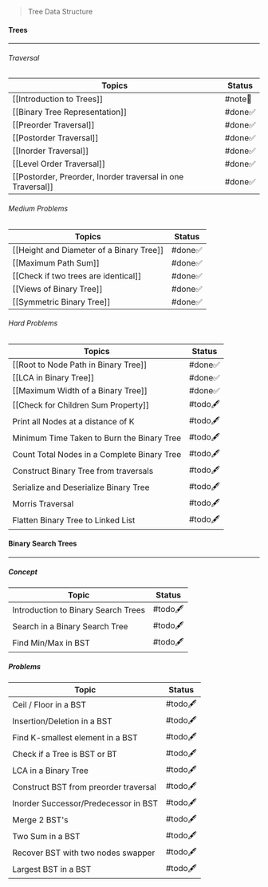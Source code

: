 > Tree Data Structure
#### Trees
---
###### Traversal
| Topics                                                      | Status  |
| ----------------------------------------------------------- | ------- |
| [[Introduction to Trees]]                                   | #note📃 |
| [[Binary Tree Representation]]                              | #done✅  |
| [[Preorder Traversal]]                                      | #done✅  |
| [[Postorder Traversal]]                                     | #done✅  |
| [[Inorder Traversal]]                                       | #done✅  |
| [[Level Order Traversal]]                                   | #done✅  |
| [[Postorder, Preorder, Inorder traversal in one Traversal]] | #done✅  |
###### Medium Problems
| Topics                                   | Status |
| ---------------------------------------- | ------ |
| [[Height and Diameter of a Binary Tree]] | #done✅ |
| [[Maximum Path Sum]]                     | #done✅ |
| [[Check if two trees are identical]]     | #done✅ |
| [[Views of Binary Tree]]                 | #done✅ |
| [[Symmetric Binary Tree]]                | #done✅ |
###### Hard Problems
| Topics                                      | Status   |
| ------------------------------------------- | -------- |
| [[Root to Node Path in Binary Tree]]        | #done✅   |
| [[LCA in Binary Tree]]                      | #done✅   |
| [[Maximum Width of a Binary Tree]]          | #done✅   |
| [[Check for Children Sum Property]]         | #todo🖋️ |
| Print all Nodes at a distance of K          | #todo🖋️ |
| Minimum Time Taken to Burn the Binary Tree  | #todo🖋️ |
| Count Total Nodes in a Complete Binary Tree | #todo🖋️ |
| Construct Binary Tree from traversals       | #todo🖋️ |
| Serialize and Deserialize Binary Tree       | #todo🖋️ |
| Morris Traversal                            | #todo🖋️ |
| Flatten Binary Tree to Linked List          | #todo🖋️ |
#### Binary Search Trees
---
##### Concept
| Topic                               | Status   |
| ----------------------------------- | -------- |
| Introduction to Binary Search Trees | #todo🖋️ |
| Search in a Binary Search Tree      | #todo🖋️ |
| Find Min/Max in BST                 | #todo🖋️ |
##### Problems
| Topic                                 | Status   |
| ------------------------------------- | -------- |
| Ceil / Floor in a BST                 | #todo🖋️ |
| Insertion/Deletion in a BST           | #todo🖋️ |
| Find K-smallest element in a BST      | #todo🖋️ |
| Check if a Tree is BST or BT          | #todo🖋️ |
| LCA in a Binary Tree                  | #todo🖋️ |
| Construct BST from preorder traversal | #todo🖋️ |
| Inorder Successor/Predecessor in BST  | #todo🖋️ |
| Merge 2 BST's                         | #todo🖋️ |
| Two Sum in a BST                      | #todo🖋️ |
| Recover BST with two nodes swapper    | #todo🖋️ |
| Largest BST in a BST                  | #todo🖋️ |
